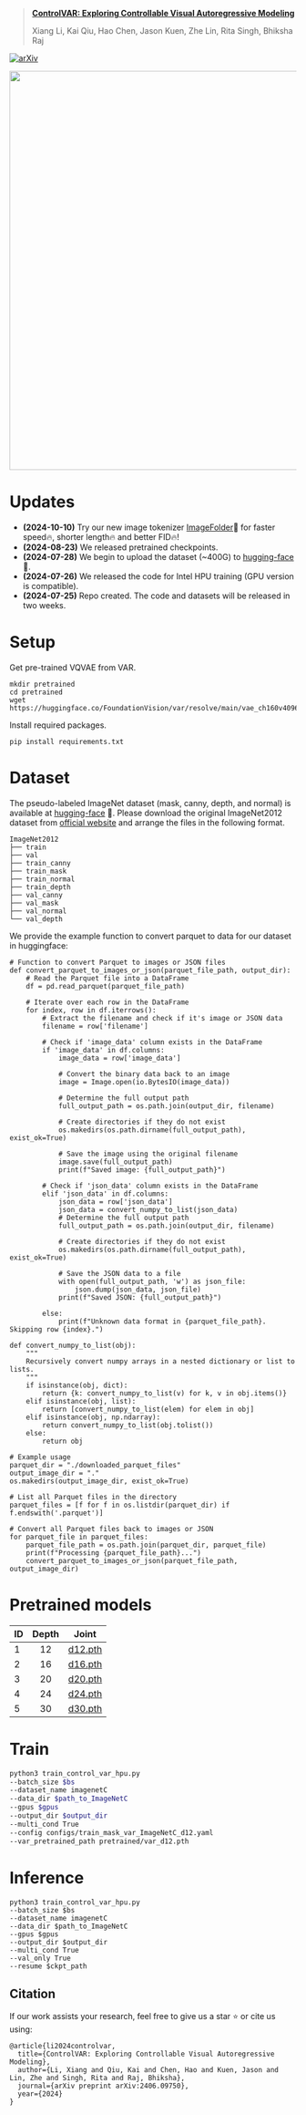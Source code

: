 > [**ControlVAR: Exploring Controllable Visual Autoregressive Modeling**](https://arxiv.org/pdf/2406.09750)
>
> Xiang Li, Kai Qiu, Hao Chen, Jason Kuen, Zhe Lin, Rita Singh, Bhiksha Raj

[![arXiv](https://img.shields.io/badge/arXiv%20paper-2404.02905-b31b1b.svg)](https://arxiv.org/pdf/2406.09750)&nbsp;

<p align="center"><img src="Illustration.png" width="700"/></p>

# Updates
- **(2024-10-10)** Try our new image tokenizer [ImageFolder](https://lxa9867.github.io/works/imagefolder/index.html)🚀 for faster speed🔥, shorter length🔥 and better FID🔥!
- **(2024-08-23)** We released pretrained checkpoints.
- **(2024-07-28)** We begin to upload the dataset (~400G) to [hugging-face](https://huggingface.co/datasets/qiuk6/ImageNet2012_condition) 🤗. 
- **(2024-07-26)** We released the code for Intel HPU training (GPU version is compatible). 
- **(2024-07-25)** Repo created. The code and datasets will be released in two weeks.


# Setup

Get pre-trained VQVAE from VAR.
```
mkdir pretrained
cd pretrained
wget https://huggingface.co/FoundationVision/var/resolve/main/vae_ch160v4096z32.pth
```
Install required packages.
```
pip install requirements.txt
```


# Dataset

The pseudo-labeled ImageNet dataset (mask, canny, depth, and normal) is available at [hugging-face](https://huggingface.co/datasets/qiuk6/ImageNet2012_condition) 🤗. Please download the original ImageNet2012 dataset from [official website](https://www.image-net.org/) and arrange the files in the following format.


```
ImageNet2012
├── train
├── val
├── train_canny
├── train_mask
├── train_normal
├── train_depth
├── val_canny
├── val_mask
├── val_normal
└── val_depth
```

We provide the example function to convert parquet to data for our dataset in huggingface:
```
# Function to convert Parquet to images or JSON files
def convert_parquet_to_images_or_json(parquet_file_path, output_dir):
    # Read the Parquet file into a DataFrame
    df = pd.read_parquet(parquet_file_path)

    # Iterate over each row in the DataFrame
    for index, row in df.iterrows():
        # Extract the filename and check if it's image or JSON data
        filename = row['filename']

        # Check if 'image_data' column exists in the DataFrame
        if 'image_data' in df.columns:
            image_data = row['image_data']

            # Convert the binary data back to an image
            image = Image.open(io.BytesIO(image_data))

            # Determine the full output path
            full_output_path = os.path.join(output_dir, filename)

            # Create directories if they do not exist
            os.makedirs(os.path.dirname(full_output_path), exist_ok=True)

            # Save the image using the original filename
            image.save(full_output_path)
            print(f"Saved image: {full_output_path}")

        # Check if 'json_data' column exists in the DataFrame
        elif 'json_data' in df.columns:
            json_data = row['json_data']
            json_data = convert_numpy_to_list(json_data)
            # Determine the full output path
            full_output_path = os.path.join(output_dir, filename)

            # Create directories if they do not exist
            os.makedirs(os.path.dirname(full_output_path), exist_ok=True)

            # Save the JSON data to a file
            with open(full_output_path, 'w') as json_file:
                json.dump(json_data, json_file)
            print(f"Saved JSON: {full_output_path}")

        else:
            print(f"Unknown data format in {parquet_file_path}. Skipping row {index}.")

def convert_numpy_to_list(obj):
    """
    Recursively convert numpy arrays in a nested dictionary or list to lists.
    """
    if isinstance(obj, dict):
        return {k: convert_numpy_to_list(v) for k, v in obj.items()}
    elif isinstance(obj, list):
        return [convert_numpy_to_list(elem) for elem in obj]
    elif isinstance(obj, np.ndarray):
        return convert_numpy_to_list(obj.tolist())
    else:
        return obj

# Example usage
parquet_dir = "./downloaded_parquet_files"
output_image_dir = "."
os.makedirs(output_image_dir, exist_ok=True)

# List all Parquet files in the directory
parquet_files = [f for f in os.listdir(parquet_dir) if f.endswith('.parquet')]

# Convert all Parquet files back to images or JSON
for parquet_file in parquet_files:
    parquet_file_path = os.path.join(parquet_dir, parquet_file)
    print(f"Processing {parquet_file_path}...")
    convert_parquet_to_images_or_json(parquet_file_path, output_image_dir)
```

# Pretrained models
ID | Depth | Joint
--- |:---: |:---:
1 | 12 | [d12.pth](https://huggingface.co/qiuk6/ControlVAR/resolve/main/d12.pth)
2 | 16 | [d16.pth](https://huggingface.co/qiuk6/ControlVAR/resolve/main/d16.pth)
3 | 20 | [d20.pth](https://huggingface.co/qiuk6/ControlVAR/resolve/main/d20.pth)
4 | 24 | [d24.pth](https://huggingface.co/qiuk6/ControlVAR/resolve/main/d24.pth)
5 | 30 | [d30.pth](https://huggingface.co/qiuk6/ControlVAR/resolve/main/d30.pth)

# Train

```sh
python3 train_control_var_hpu.py
--batch_size $bs
--dataset_name imagenetC
--data_dir $path_to_ImageNetC
--gpus $gpus
--output_dir $output_dir
--multi_cond True
--config configs/train_mask_var_ImageNetC_d12.yaml
--var_pretrained_path pretrained/var_d12.pth
```

# Inference
```angular2html
python3 train_control_var_hpu.py
--batch_size $bs
--dataset_name imagenetC
--data_dir $path_to_ImageNetC
--gpus $gpus
--output_dir $output_dir
--multi_cond True
--val_only True
--resume $ckpt_path
```

## Citation
If our work assists your research, feel free to give us a star ⭐ or cite us using:
```
@article{li2024controlvar,
  title={ControlVAR: Exploring Controllable Visual Autoregressive Modeling},
  author={Li, Xiang and Qiu, Kai and Chen, Hao and Kuen, Jason and Lin, Zhe and Singh, Rita and Raj, Bhiksha},
  journal={arXiv preprint arXiv:2406.09750},
  year={2024}
}
```

